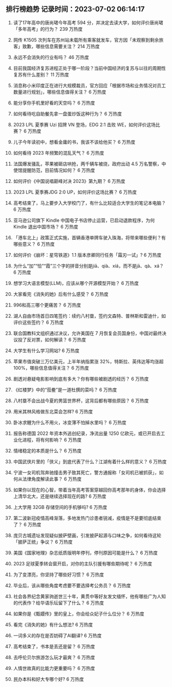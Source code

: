 
## 排行榜趋势 记录时间：2023-07-02 06:14:17
  
  1. 读了17年高中的唐尚珺今年高考 594 分，并决定去读大学，如何评价唐尚珺「多年高考」的行为？ 239 万热度
    
  2. 网传 K1505 次列车在苏州站未载所有乘客就发车，官方因「未观察到剩余旅客」致歉，哪些信息需要关注？ 214 万热度
    
  3. 永远不会消失的行业有吗？ 46 万热度
    
  4. 目前我国经济复苏进程正处于哪一阶段？当前中国经济的复苏与以往的周期性复苏有什么差别？ 11 万热度
    
  5. 消息称小米印度正在进行大规模裁员，官方回应「根据市场和业务情况对员工数量进行规划」，哪些信息值得关注？ 6 万热度
    
  6. 能分享你手机里好看的天空吗？ 6 万热度
    
  7. 如何看待吃自助餐先拿一盘蛋炒饭这种行为？ 6 万热度
    
  8. 2023 LPL 夏季赛 Uzi 招牌 VN 登场，EDG 2:1 击败 WE，如何评价这场比赛？ 6 万热度
    
  9. 儿子今年读初中，想看金庸的书，我该不该给他买？ 6 万热度
    
  10. 如何看待 2023 年频繁的混乱天气？ 6 万热度
    
  11. 法国爆发骚乱，苹果被砸店哄抢，两千辆车被烧，政府出动 4.5 万名警察，中使馆提醒防范，目前情况如何？ 6 万热度
    
  12. 如何评价《中国说唱巅峰对决 2023》第九期？ 6 万热度
    
  13. 2023 LPL 夏季赛JDG 2:0 UP，如何评价这场比赛？ 6 万热度
    
  14. 高考结束了，马上要步入大学校门了，有什么比较适合大学生的笔记本电脑？ 6 万热度
    
  15. 亚马逊公司旗下 Kindle 中国电子书店停止运营，已启动退款程序，为何 Kindle 退出中国市场？ 6 万热度
    
  16. 「港车北上」政策正式实施，首辆香港单牌车驶入珠海，将带来哪些便利？有哪些意义？ 6 万热度
    
  17. 如何评价《崩坏：星穹铁道》1.1 版本彦卿同行任务「霜刃一试」? 6 万热度
    
  18. 为什么“加”“恰”“霞”三个字的拼音分别是jiā、qià、xiá，而不是jā、qà、xá？ 6 万热度
    
  19. 想学习大语言模型(LLM)，应该从哪个开源模型开始？ 6 万热度
    
  20. 大家看完《消失的她》后有什么感受？ 6 万热度
    
  21. 996和高三哪个更痛苦？ 6 万热度
    
  22. 湖人自由市场首日四笔签约：续约八村塁，签约文森特、普林斯和雷迪什，如评价这些签约？ 6 万热度
    
  23. 联合国教科文组织通过决议，允许美国在 7 月恢复会员国身份，中国对最终决议投了反对票，如何解读？ 6 万热度
    
  24. 大学生有什么学习网站? 6 万热度
    
  25. 苹果市值突破三万亿美元，上半年纳指累涨 32%，特斯拉、英伟达等均涨超 100%，哪些信息值得关注？ 6 万热度
    
  26. 剧透对悬疑电影影响到底有多大？你有哪些被剧透的经历？ 6 万热度
    
  27. 《红楼梦》中的“茄鲞”是一道杜撰的菜吗？ 6 万热度
    
  28. 八村塁不会出战今夏的男篮世界杯，这背后都有哪些原因？ 6 万热度
    
  29. 用米其林风格做东北菜会怎样? 6 万热度
    
  30. 卧冰求鲤为什么不用火，冰变薄不怕掉水里吗？ 6 万热度
    
  31. 报告称德国 2022 年资本外逃创纪录，净流出量 1250 亿欧元，或已开启去工业化进程，将有何影响？ 6 万热度
    
  32. 情绪稳定的本质是什么？ 6 万热度
    
  33. 中国武侠片里的「侠义」到底代表了什么？江湖有着什么样的意义？ 6 万热度
    
  34. 宁波一女司机驾奔驰撞击男子致其死亡，警方通报称「女司机已被抓获」，如何从法律角度解读此事？ 6 万热度
    
  35. 如果你以现在的心智，带着当年高考答案穿越回你高考那年的身体，你会选择上清华北大，还是继续选择现在的路? 6 万热度
    
  36. 上大学用 32GB 存储空间的手机够吗? 6 万热度
    
  37. 第二波新冠疫情高峰渐落，多地发热门诊患者锐减，疫情是不是要彻底结束了？ 6 万热度
    
  38. 庞贝古城遗址发现疑似披萨壁画，引发披萨起源与口味之争，如何看待这轮「披萨正统」争议？ 6 万热度
    
  39. 美国《国家地理》杂志纸质版明年停刊，停刊原因可能是什么？ 6 万热度
    
  40. 2023 足球夏季转会窗开启，对你的主队引援有哪些期待呢？ 6 万热度
    
  41. 为了变漂亮，你坚持了哪些好习惯？ 6 万热度
    
  42. 毕业后，该从哪些角度考虑要不要选择考公务员？ 6 万热度
    
  43. 社会各界纪念黄家驹逝世三十年，黄贯中等好友发文缅怀，他有哪些广为人知的代表作？给华语乐坛留下了什么？ 6 万热度
    
  44. 如果你是《甄嬛传》里的皇上，你会给众妃子什么位分？ 6 万热度
    
  45. 看完《消失的她》有什么想法? 6 万热度
    
  46. 一词多义的存在是否妨碍了AI翻译? 6 万热度
    
  47. 高考结束了，书本是丢还是留？ 6 万热度
    
  48. 去呼伦贝尔旅游怎么玩才最爽？ 6 万热度
    
  49. 人情世故真的比能力更重要吗？ 6 万热度
    
  50. 民办本科和好大专哪个好? 6 万热度
    